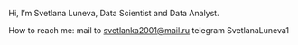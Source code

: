 Hi, I’m Svetlana Luneva, Data Scientist and Data Analyst.

How to reach me:
mail to svetlanka2001@mail.ru
telegram SvetlanaLuneva1
